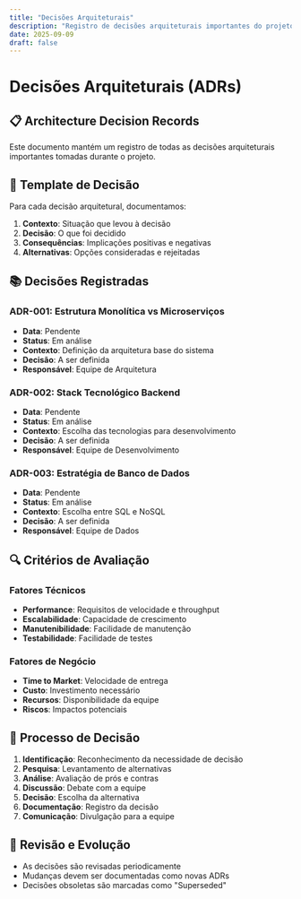 ```yaml
---
title: "Decisões Arquiteturais"
description: "Registro de decisões arquiteturais importantes do projeto"
date: 2025-09-09
draft: false
---
```


# Decisões Arquiteturais (ADRs)

## 📋 Architecture Decision Records

Este documento mantém um registro de todas as decisões arquiteturais importantes tomadas durante o projeto.

## 🎯 Template de Decisão

Para cada decisão arquitetural, documentamos:

1. **Contexto**: Situação que levou à decisão
2. **Decisão**: O que foi decidido
3. **Consequências**: Implicações positivas e negativas
4. **Alternativas**: Opções consideradas e rejeitadas

## 📚 Decisões Registradas

### ADR-001: Estrutura Monolítica vs Microserviços
- **Data**: Pendente
- **Status**: Em análise
- **Contexto**: Definição da arquitetura base do sistema
- **Decisão**: A ser definida
- **Responsável**: Equipe de Arquitetura

### ADR-002: Stack Tecnológico Backend
- **Data**: Pendente
- **Status**: Em análise
- **Contexto**: Escolha das tecnologias para desenvolvimento
- **Decisão**: A ser definida
- **Responsável**: Equipe de Desenvolvimento

### ADR-003: Estratégia de Banco de Dados
- **Data**: Pendente
- **Status**: Em análise
- **Contexto**: Escolha entre SQL e NoSQL
- **Decisão**: A ser definida
- **Responsável**: Equipe de Dados

## 🔍 Critérios de Avaliação

### Fatores Técnicos
- **Performance**: Requisitos de velocidade e throughput
- **Escalabilidade**: Capacidade de crescimento
- **Manutenibilidade**: Facilidade de manutenção
- **Testabilidade**: Facilidade de testes

### Fatores de Negócio
- **Time to Market**: Velocidade de entrega
- **Custo**: Investimento necessário
- **Recursos**: Disponibilidade da equipe
- **Riscos**: Impactos potenciais

## 📖 Processo de Decisão

1. **Identificação**: Reconhecimento da necessidade de decisão
2. **Pesquisa**: Levantamento de alternativas
3. **Análise**: Avaliação de prós e contras
4. **Discussão**: Debate com a equipe
5. **Decisão**: Escolha da alternativa
6. **Documentação**: Registro da decisão
7. **Comunicação**: Divulgação para a equipe

## 🔄 Revisão e Evolução

- As decisões são revisadas periodicamente
- Mudanças devem ser documentadas como novas ADRs
- Decisões obsoletas são marcadas como "Superseded"
